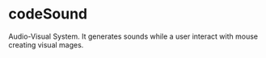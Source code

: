 # codeSound
Audio-Visual System. It generates sounds while a user interact with mouse creating visual mages.
